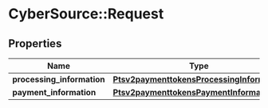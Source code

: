 # CyberSource::Request

## Properties
Name | Type | Description | Notes
------------ | ------------- | ------------- | -------------
**processing_information** | [**Ptsv2paymenttokensProcessingInformation**](Ptsv2paymenttokensProcessingInformation.md) |  | [optional] 
**payment_information** | [**Ptsv2paymenttokensPaymentInformation**](Ptsv2paymenttokensPaymentInformation.md) |  | [optional] 


